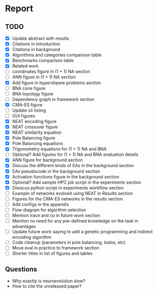 # Report

## TODO

* [X] Update abstract with results
* [X] Citations in introduction
* [X] Citations in background
* [X] Algorithms and categories comparison table
* [X] Benchmarks comparison table
* [X] Related work
* [ ] coordinates figure in (1 + 1) NA section
* [ ] ANN figure in (1 + 1) NA section
* [X] Add figure in hypershpere problems section
* [ ] BNA cone figure
* [ ] BNA topology figure
* [ ] Dependency graph in framework section
* [X] CMA-ES figure
* [ ] Update cli listing
* [ ] GUI figures
* [X] NEAT encoding figure
* [X] NEAT crossover figure
* [X] NEAT similarity equation
* [X] Pole Balancing figure
* [X] Pole Balancing equations
* [X] Trigonometry equations for (1 + 1) NA and BNA
* [ ] Optional? Add figures for (1 + 1) NA and BNA evaluation details
* [X] ANN figure for background section
* [X] Discuss the different kinds of EAs in the background section
* [X] EAs pseudocode in the background section
* [X] Activation functions figure in the background section
* [X] Optional? Add sample HPC job script in the experiments section
* [X] Diwscus python script in experiments workflow section
* [ ] Example of networks evolved using NEAT in Results section
* [ ] Figures for the CMA-ES networks in the results section
* [ ] Add configs in the appendix
* [ ] Flow diagram for algorithm selection
* [ ] Mention irace and co in future work section
* [ ] Mention no need for any pre-defined knowledge on the task in advantages
* [ ] Update future work saying to add a genetic programming and indirect encoding algorithm
* [ ] Code cleanup (parameters in pole balancing, todos, etc)
* [ ] Move eval in practice to framework section
* [ ] Shorter titles in list of figures and tables

## Questions

* Why exactly is neuroevolution slow?
* How to cite the unreleased paper?
